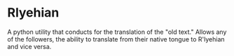# Rlyehian
A python utility that conducts for the translation of the "old text." Allows any of the followers, the ability to translate from their native tongue to R'lyehian and vice versa.
